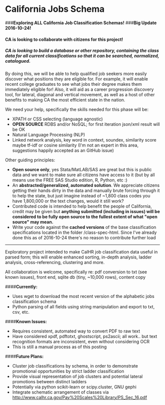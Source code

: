 # California Jobs Schema
###**Exploring ALL California Job Classification Schemas!**
###**Big Update 2016-10-24!**
#### CA is looking to collaborate with citizens for this project!

##### CA is looking to build a database or other repository, containing the class data for all current classifications so that it can be searched, normalized, catalogued.
By doing this, we will be able to help qualified job seekers more easily discover what positions they are eligible for. For example, it will enable recent college graduates to see what jobs their degree makes them immediately eligible for! Also, it will aid as a career progression discovery tool, for lateral, diagonal and vertical movement, as well as a host of other benefits to making CA the most efficient state in the nation.

We need your help, specifically the skills needed for this phase will be: 

* XPATH or CSS selecting (language agnostic)
* **OPEN SOURCE** RDBS and/or NoSQL; for first iteration json/xml result will be OK
* Natural Language Processing (NLP)
* Linked network analysis, key word in context, soundex, similarity score maybe tf-idf or cosine similarity (I'm not an expert in this area, suggestions happily accepted as an GitHub issue)

Other guiding principles:

* **Open source only**, yes Stata/MatLAB/SAS are great but this is public data and we want to make sure all citizens have access to it (but by all means use the FREE SAS Studio edition, R, Python, etc :)
* An **abstracted/generalized, automated solution**. We appreciate citizens getting their hands dirty in the data and manually brute forcing through it to help the state, but just imagine instead of ~1,800 class codes you have 1,800,000 or the text changes, would it still work?
* Contributed code is intended to help benefit the people of California, credit may be given but **anything submitted (including in issues) will be considered to be fully open source to the fullest extent of what "open source" may mean.**
* Write your code against the **cached versions** of the base classification specifications located in the folder /class-spec-html. Since I've already done this as of 2016-10-24 there's no reason to contribute further load

----------------------------

Exploratory project intended to make CalHR job classification data useful in parsed form; this will enable enhanced sorting, in-depth analysis, ladder analysis, cross-referencing, clustering and more.

All collaboration is welcome, specifically re: pdf conversion to txt (see known issues), front end, sqlite db (tiny, ~10,000 rows), content copy

####**Currently:**
* Uses wget to download the most recent version of the alphabetic jobs classification schema
* Python parsing of all fields using string manipulation and export to txt, csv, etc.

####**Known Issues:**
* Requires consistent, automated way to convert PDF to raw text
 * Have considered xpdf, pdftotxt, ghostscript, ps2ascii; all work.. but text recognition formats are inconsistent, even without considering OCR
 * This is still a manual process as of this posting

####**Future Plans:**
* Cluster job classifications by schema, in order to demonstrate promotional opportunities by strict ladder classification
* Provide visual representation of job clusters and potential lateral promotions between distinct ladders
 * Potentially via python scikit-learn or scipy.cluster, GNU gephi
* Integrate schematic arrangement of classes via http://www.calhr.ca.gov/Pay%20Scales%20Library/PS_Sec_16.pdf
